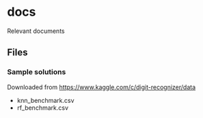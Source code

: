 docs
===
Relevant documents

Files
---
### Sample solutions
Downloaded from https://www.kaggle.com/c/digit-recognizer/data
- knn_benchmark.csv
- rf_benchmark.csv
